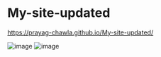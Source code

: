 # My-site-updated

https://prayag-chawla.github.io/My-site-updated/


![image](https://github.com/Prayag-Chawla/My-site-updated/assets/92213377/cb7cc031-14d5-4c1e-a655-909ecd51b7ff)
![image](https://github.com/Prayag-Chawla/My-site-updated/assets/92213377/8787ef47-3b58-4da3-a407-dfbe0165e635)


